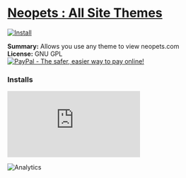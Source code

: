 # [Neopets : All Site Themes](.)

[![Install](../../resources/image/install_button.jpg)](../../../../raw/master/scripts/Neopets_All_Site_Themes/89503.user.js)

**Summary:** Allows you use any theme to view neopets.com<br />
**License:** GNU GPL<br />
[![PayPal - The safer, easier way to pay online!](https://www.paypalobjects.com/en_US/i/btn/btn_donate_SM.gif "PayPal - The safer, easier way to pay online!")](http://goo.gl/Fv19S)


### Installs
![Daily installs](http://gm.wesley.eti.br/count.php?id=scripts/Neopets_All_Site_Themes/89503.user.js&type=image)

![Analytics](https://ga-beacon.appspot.com/UA-462297-6/master/Neopets_All_Site_Themes?pixel)
